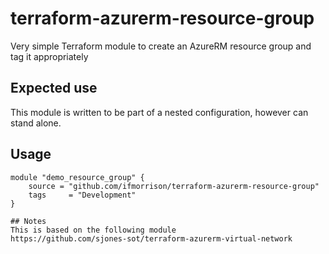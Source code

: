 # terraform-azurerm-resource-group
Very simple Terraform module to create an AzureRM resource group and tag it appropriately

## Expected use

This module is written to be part of a nested configuration, however can stand alone.

## Usage

```hcl-terraform
module "demo_resource_group" {
    source = "github.com/ifmorrison/terraform-azurerm-resource-group"
    tags     = "Development"
}

## Notes
This is based on the following module
https://github.com/sjones-sot/terraform-azurerm-virtual-network

